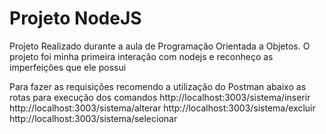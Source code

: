 #	Projeto NodeJS
Projeto Realizado durante a aula de Programação Orientada a Objetos.
O projeto foi minha primeira interação com nodejs e reconheço as imperfeições que ele possui

Para fazer as requisições recomendo a utilização do Postman
abaixo as rotas para execução dos comandos
http://localhost:3003/sistema/inserir
http://localhost:3003/sistema/alterar
http://localhost:3003/sistema/excluir
http://localhost:3003/sistema/selecionar
